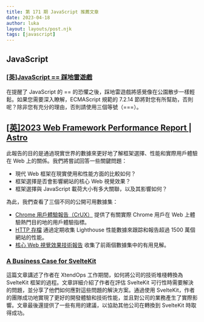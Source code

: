 ```yaml
---
title: 第 171 期 JavaScript 推薦文章
date: 2023-04-18
author: luka
layout: layouts/post.njk
tags: [javascript]
---
```

## JavaScript

### [[英]JavaScript == 踩地雷遊戲](https://eqeq.js.org/)
在提醒了 JavaScript 的 == 的恐懼之後，踩地雷遊戲將感覺像在公園散步一樣輕鬆。如果您需要深入瞭解，ECMAScript 規範的 7.2.14 節將對您有所幫助，否則呢？除非您有充分的理由，否則請使用三個等號（===）。

## [[英]2023 Web Framework Performance Report | Astro](https://astro.build/blog/2023-web-framework-performance-report/)

此報告的目的是通過現實世界的數據來更好地了解框架選擇、性能和實際用戶體驗在 Web 上的關係。我們將嘗試回答一些關鍵問題：

- 現代 Web 框架在現實使用和性能方面的比較如何？
- 框架選擇是否會影響網站的核心 Web 視覺效果？
- 框架選擇與 JavaScript 載荷大小有多大關聯，以及其影響如何？

為此，我們查看了三個不同的公開可用數據集：

- [Chrome 用戶體驗報告（CrUX）](https://developer.chrome.com/docs/crux/) 提供了有關實際 Chrome 用戶在 Web 上體驗熱門目的地的用戶體驗指標。
- [HTTP 存檔](https://httparchive.org/) 通過定期收集 Lighthouse 性能數據來跟踪和報告超過 1500 萬個網站的性能。
- [核心 Web 視覺效果技術報告](https://discuss.httparchive.org/t/new-dashboard-the-core-web-vitals-technology-report/2178) 收集了前兩個數據集中的有用見解。

### [A Business Case for SvelteKit](https://elliscs.hashnode.dev/a-business-case-for-sveltekit)
這篇文章講述了作者在 XtendOps 工作期間，如何將公司的技術堆棧轉換為 SvelteKit 框架的過程。文章詳細介紹了作者在評估 SvelteKit 可行性時需要解決的問題，並分享了他們如何應對這些問題的解決方案。通過使用 SvelteKit，作者的團隊成功地實現了更好的開發體驗和技術性能，並且對公司的業務產生了實際影響。文章最後還提供了一些有用的建議，以協助其他公司在轉換到 SvelteKit 時取得成功。